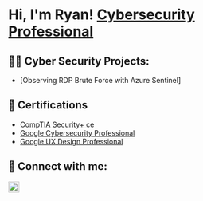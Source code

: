 <h1>Hi, I'm Ryan! <a href="https://www.linkedin.com/in/ryanbukaty/">Cybersecurity Professional</a>

<h2>👨‍💻 Cyber Security Projects:</h2>

- [Observing RDP Brute Force with Azure Sentinel]

 <h2>📜 Certifications</h2>

- [CompTIA Security+ ce](https://www.credly.com/badges/4f0153af-d124-44a3-8902-eca7ddb86ba5/linked_in_profile)
- [Google Cybersecurity Professional](https://www.coursera.org/account/accomplishments/specialization/8KYYE6FBLDXW)
- [Google UX Design Professional](https://www.coursera.org/account/accomplishments/specialization/certificate/YMPQC7RRNDAD)

<h2> 🤳 Connect with me:</h2>

[<img align="left" alt="JoshMadakor | LinkedIn" width="22px" src="https://cdn.jsdelivr.net/npm/simple-icons@v3/icons/linkedin.svg" />][linkedin]

[linkedin]: https://linkedin.com/in/ryanbukaty/

<!--
**joshmadakor1/joshmadakor1** is a ✨ _special_ ✨ repository because its `README.md` (this file) appears on your GitHub profile.

Here are some ideas to get you started:

- 🔭 I’m currently working on ...
- 🌱 I’m currently learning ...
- 👯 I’m looking to collaborate on ...
- 🤔 I’m looking for help with ...
- 💬 Ask me about ...
- 📫 How to reach me: ...
- 😄 Pronouns: ...
- ⚡ Fun fact: ...
-->
